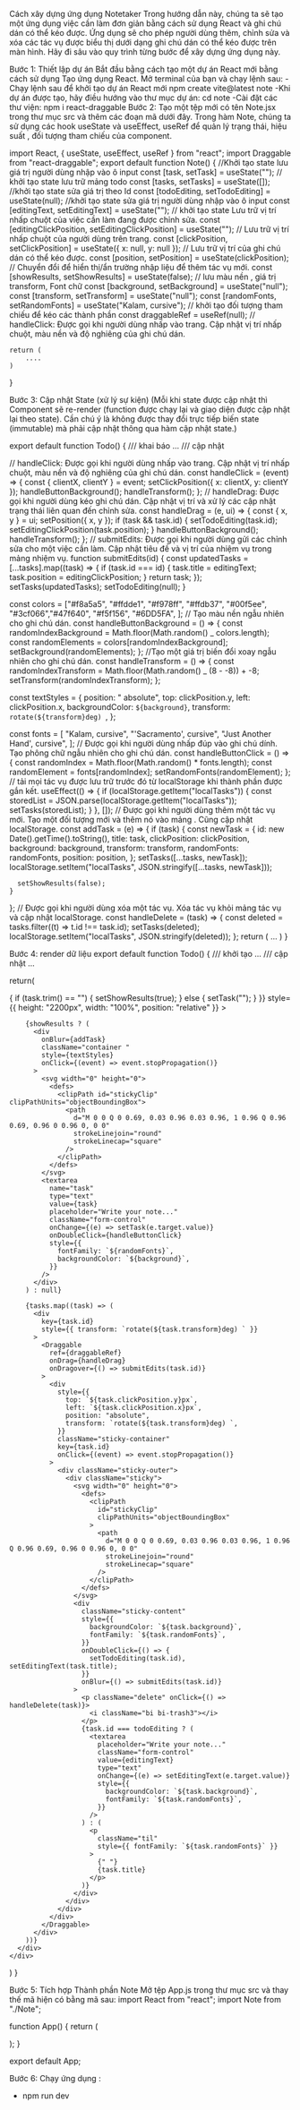 Cách xây dựng ứng dụng Notetaker
Trong hướng dẫn này, chúng ta sẽ tạo một ứng dụng việc cần làm đơn giản bằng cách sử dụng React và ghi chú dán có thể kéo được. Ứng dụng sẽ cho phép người dùng thêm, chỉnh sửa và xóa các tác vụ được biểu thị dưới dạng ghi chú dán có thể kéo được trên màn hình. Hãy đi sâu vào quy trình từng bước để xây dựng ứng dụng này.

Bước 1: Thiết lập dự án
Bắt đầu bằng cách tạo một dự án React mới bằng cách sử dụng Tạo ứng dụng React. Mở terminal của bạn và chạy lệnh sau:
-Chạy lệnh sau để khởi tạo dự án React mới
npm create vite@latest note
-Khi dự án được tạo, hãy điều hướng vào thư mục dự án:
cd note
-Cài đặt các thư viện:
npm i react-draggable
Bước 2: Tạo một tệp mới có tên Note.jsx trong thư mục src và thêm các đoạn mã dưới đây.
Trong hàm Note, chúng ta sử dụng các hook useState và useEffect, useRef để quản lý trạng thái, hiệu suất , đối tượng tham chiếu của component.

import React, { useState, useEffect, useRef } from "react";
import Draggable from "react-draggable";
export default function Note() {
//Khởi tạo state lưu giá trị người dùng nhập vào ô input
const [task, setTask] = useState("");
// khởi tạo state lưu trữ mảng todo
const [tasks, setTasks] = useState([]);
//khởi tạo state sửa giá trị theo Id
const [todoEditing, setTodoEditing] = useState(null);
//khởi tạo state sửa giá trị người dùng nhập vào ô input
const [editingText, setEditingText] = useState("");
// khởi tạo state Lưu trữ vị trí nhấp chuột của việc cần làm đang được chỉnh sửa.
const [editingClickPosition, setEditingClickPosition] = useState("");
// Lưu trữ vị trí nhấp chuột của người dùng trên trang.
const [clickPosition, setClickPosition] = useState({ x: null, y: null });
// Lưu trữ vị trí của ghi chú dán có thể kéo được.
const [position, setPosition] = useState(clickPosition);
// Chuyển đổi để hiển thị/ẩn trường nhập liệu để thêm tác vụ mới.
const [showResults, setShowResults] = useState(false);
// lưu màu nền , giá trị transform, Font chữ
const [background, setBackground] = useState("null");
const [transform, setTransform] = useState("null");
const [randomFonts, setRandomFonts] = useState("Kalam, cursive");
// khởi tạo đối tượng tham chiếu để kéo các thành phần
const draggableRef = useRef(null);
// handleClick: Được gọi khi người dùng nhấp vào trang. Cập nhật vị trí nhấp chuột, màu nền và độ nghiêng của ghi chú dán.

    return (
        ....
    )

}

Bước 3: Cập nhật State (xử lý sự kiện)
(Mỗi khi state được cập nhật thì Component sẽ re-render (function được chạy lại và giao diện được cập nhật lại theo state). Cần chú ý là không được thay đổi trực tiếp biến state (immutable) mà phải cập nhật thông qua hàm cập nhật state.)

export default function Todo() {
/// khai báo
...
/// cập nhật

// handleClick: Được gọi khi người dùng nhấp vào trang. Cập nhật vị trí nhấp chuột, màu nền và độ nghiêng của ghi chú dán.
const handleClick = (event) => {
const { clientX, clientY } = event;
setClickPosition({ x: clientX, y: clientY });
handleButtonBackground();
handleTransform();
};
// handleDrag: Được gọi khi người dùng kéo ghi chú dán. Cập nhật vị trí và xử lý các cập nhật trạng thái liên quan đến chỉnh sửa.
const handleDrag = (e, ui) => {
const { x, y } = ui;
setPosition({ x, y });
if (task && task.id) {
setTodoEditing(task.id);
setEditingClickPosition(task.position);
}
handleButtonBackground();
handleTransform();
};
// submitEdits: Được gọi khi người dùng gửi các chỉnh sửa cho một việc cần làm. Cập nhật tiêu đề và vị trí của nhiệm vụ trong mảng nhiệm vụ.
function submitEdits(id) {
const updatedTasks = [...tasks].map((task) => {
if (task.id === id) {
task.title = editingText;
task.position = editingClickPosition;
}
return task;
});
setTasks(updatedTasks);
setTodoEditing(null);
}

const colors = ["#f8a5a5", "#ffdde1", "#f978ff", "#ffdb37", "#00f5ee", "#3cf066","#47f640", "#f5f156", "#6DD5FA",
];
// Tạo màu nền ngẫu nhiên cho ghi chú dán.
const handleButtonBackground = () => {
const randomIndexBackground = Math.floor(Math.random() _ colors.length);
const randomElements = colors[randomIndexBackground];
setBackground(randomElements);
};
//Tạo một giá trị biến đổi xoay ngẫu nhiên cho ghi chú dán.
const handleTransform = () => {
const randomIndexTransform = Math.floor(Math.random() _ (8 - -8)) + -8;
setTransform(randomIndexTransform);
};

const textStyles = {
position: " absolute",
top: clickPosition.y,
left: clickPosition.x,
backgroundColor: `${background}`,
transform: `rotate(${transform}deg) `,
};

const fonts = [
"Kalam, cursive",
"'Sacramento', cursive",
"Just Another Hand', cursive",
];
// Được gọi khi người dùng nhấp đúp vào ghi chú dính. Tạo phông chữ ngẫu nhiên cho ghi chú dán.
const handleButtonClick = () => {
const randomIndex = Math.floor(Math.random() \* fonts.length);
const randomElement = fonts[randomIndex];
setRandomFonts(randomElement);
};
// tải mọi tác vụ được lưu trữ trước đó từ localStorage khi thành phần được gắn kết.
useEffect(() => {
if (localStorage.getItem("localTasks")) {
const storedList = JSON.parse(localStorage.getItem("localTasks"));
setTasks(storedList);
}
}, []);
// Được gọi khi người dùng thêm một tác vụ mới. Tạo một đối tượng mới và thêm nó vào mảng . Cũng cập nhật localStorage.
const addTask = (e) => {
if (task) {
const newTask = {
id: new Date().getTime().toString(),
title: task,
clickPosition: clickPosition,
background: background,
transform: transform,
randomFonts: randomFonts,
position: position,
};
setTasks([...tasks, newTask]);
localStorage.setItem("localTasks", JSON.stringify([...tasks, newTask]));

      setShowResults(false);
    }

};
// Được gọi khi người dùng xóa một tác vụ. Xóa tác vụ khỏi mảng tác vụ và cập nhật localStorage.
const handleDelete = (task) => {
const deleted = tasks.filter((t) => t.id !== task.id);
setTasks(deleted);
localStorage.setItem("localTasks", JSON.stringify(deleted));
};
return ( ... )
}

Bước 4: render dữ liệu
export default function Todo() {
/// khởi tạo
...
/// cập nhật
...

return(

  <div onClick={handleClick}>
      <div
        onClick={() => {
          if (task.trim() == "") {
            setShowResults(true);
          } else {
            setTask("");
          }
        }}
        style={{ height: "2200px", width: "100%", position: "relative" }}
      >

        {showResults ? (
          <div
            onBlur={addTask}
            className="container "
            style={textStyles}
            onClick={(event) => event.stopPropagation()}
          >
            <svg width="0" height="0">
              <defs>
                <clipPath id="stickyClip" clipPathUnits="objectBoundingBox">
                  <path
                    d="M 0 0 Q 0 0.69, 0.03 0.96 0.03 0.96, 1 0.96 Q 0.96 0.69, 0.96 0 0.96 0, 0 0"
                    strokeLinejoin="round"
                    strokeLinecap="square"
                  />
                </clipPath>
              </defs>
            </svg>
            <textarea
              name="task"
              type="text"
              value={task}
              placeholder="Write your note..."
              className="form-control"
              onChange={(e) => setTask(e.target.value)}
              onDoubleClick={handleButtonClick}
              style={{
                fontFamily: `${randomFonts}`,
                backgroundColor: `${background}`,
              }}
            />
          </div>
        ) : null}

        {tasks.map((task) => (
          <div
            key={task.id}
            style={{ transform: `rotate(${task.transform}deg) ` }}
          >
            <Draggable
              ref={draggableRef}
              onDrag={handleDrag}
              onDragover={() => submitEdits(task.id)}
            >
              <div
                style={{
                  top: `${task.clickPosition.y}px`,
                  left: `${task.clickPosition.x}px`,
                  position: "absolute",
                  transform: `rotate(${task.transform}deg) `,
                }}
                className="sticky-container"
                key={task.id}
                onClick={(event) => event.stopPropagation()}
              >
                <div className="sticky-outer">
                  <div className="sticky">
                    <svg width="0" height="0">
                      <defs>
                        <clipPath
                          id="stickyClip"
                          clipPathUnits="objectBoundingBox"
                        >
                          <path
                            d="M 0 0 Q 0 0.69, 0.03 0.96 0.03 0.96, 1 0.96 Q 0.96 0.69, 0.96 0 0.96 0, 0 0"
                            strokeLinejoin="round"
                            strokeLinecap="square"
                          />
                        </clipPath>
                      </defs>
                    </svg>
                    <div
                      className="sticky-content"
                      style={{
                        backgroundColor: `${task.background}`,
                        fontFamily: `${task.randomFonts}`,
                      }}
                      onDoubleClick={() => {
                        setTodoEditing(task.id), setEditingText(task.title);
                      }}
                      onBlur={() => submitEdits(task.id)}
                    >
                      <p className="delete" onClick={() => handleDelete(task)}>
                        <i className="bi bi-trash3"></i>
                      </p>
                      {task.id === todoEditing ? (
                        <textarea
                          placeholder="Write your note..."
                          className="form-control"
                          value={editingText}
                          type="text"
                          onChange={(e) => setEditingText(e.target.value)}
                          style={{
                            backgroundColor: `${task.background}`,
                            fontFamily: `${task.randomFonts}`,
                          }}
                        />
                      ) : (
                        <p
                          className="til"
                          style={{ fontFamily: `${task.randomFonts}` }}
                        >
                          {" "}
                          {task.title}
                        </p>
                      )}
                    </div>
                  </div>
                </div>
              </div>
            </Draggable>
          </div>
        ))}
      </div>
    </div>

)
}

Bước 5: Tích hợp Thành phần Note
Mở tệp App.js trong thư mục src và thay thế mã hiện có bằng mã sau:
import React from "react";
import Note from "./Note";

function App() {
return (
<div className="App">
<Note />
</div>
);
}

export default App;

Bước 6: Chạy ứng dụng :

- npm run dev
